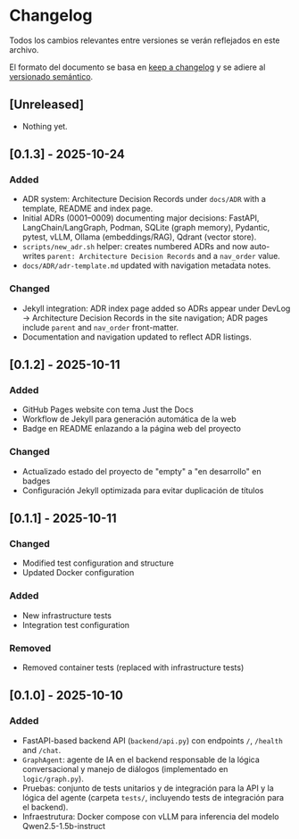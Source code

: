 # Changelog

Todos los cambios relevantes entre versiones se verán reflejados en este archivo.

El formato del documento se basa en [keep a changelog](https://keepachangelog.com/en/1.1.0/) y se adiere al [versionado semántico](https://semver.org/).


## [Unreleased]

- Nothing yet.

## [0.1.3] - 2025-10-24

### Added

- ADR system: Architecture Decision Records under `docs/ADR` with a template, README and index page.
- Initial ADRs (0001–0009) documenting major decisions: FastAPI, LangChain/LangGraph, Podman, SQLite (graph memory), Pydantic, pytest, vLLM, Ollama (embeddings/RAG), Qdrant (vector store).
- `scripts/new_adr.sh` helper: creates numbered ADRs and now auto-writes `parent: Architecture Decision Records` and a `nav_order` value.
- `docs/ADR/adr-template.md` updated with navigation metadata notes.

### Changed

- Jekyll integration: ADR index page added so ADRs appear under DevLog → Architecture Decision Records in the site navigation; ADR pages include `parent` and `nav_order` front-matter.
- Documentation and navigation updated to reflect ADR listings.

## [0.1.2] - 2025-10-11

### Added

- GitHub Pages website con tema Just the Docs
- Workflow de Jekyll para generación automática de la web
- Badge en README enlazando a la página web del proyecto

### Changed

- Actualizado estado del proyecto de "empty" a "en desarrollo" en badges
- Configuración Jekyll optimizada para evitar duplicación de títulos

## [0.1.1] - 2025-10-11

### Changed

- Modified test configuration and structure
- Updated Docker configuration

### Added

- New infrastructure tests
- Integration test configuration

### Removed

- Removed container tests (replaced with infrastructure tests)

## [0.1.0] - 2025-10-10

### Added

- FastAPI-based backend API (`backend/api.py`) con endpoints `/`, `/health` and `/chat`.
- `GraphAgent`: agente de IA en el backend responsable de la lógica conversacional y manejo de diálogos (implementado en `logic/graph.py`).
- Pruebas: conjunto de tests unitarios y de integración para la API y la lógica del agente (carpeta `tests/`, incluyendo tests de integración para el backend).
- Infraestrutura: Docker compose con vLLM para inferencia del modelo Qwen2.5-1.5b-instruct

